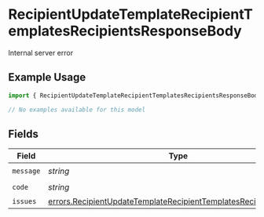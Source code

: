 # RecipientUpdateTemplateRecipientTemplatesRecipientsResponseBody

Internal server error

## Example Usage

```typescript
import { RecipientUpdateTemplateRecipientTemplatesRecipientsResponseBody } from "@documenso/sdk-typescript/models/errors";

// No examples available for this model
```

## Fields

| Field                                                                                                                                                  | Type                                                                                                                                                   | Required                                                                                                                                               | Description                                                                                                                                            |
| ------------------------------------------------------------------------------------------------------------------------------------------------------ | ------------------------------------------------------------------------------------------------------------------------------------------------------ | ------------------------------------------------------------------------------------------------------------------------------------------------------ | ------------------------------------------------------------------------------------------------------------------------------------------------------ |
| `message`                                                                                                                                              | *string*                                                                                                                                               | :heavy_check_mark:                                                                                                                                     | N/A                                                                                                                                                    |
| `code`                                                                                                                                                 | *string*                                                                                                                                               | :heavy_check_mark:                                                                                                                                     | N/A                                                                                                                                                    |
| `issues`                                                                                                                                               | [errors.RecipientUpdateTemplateRecipientTemplatesRecipientsIssues](../../models/errors/recipientupdatetemplaterecipienttemplatesrecipientsissues.md)[] | :heavy_minus_sign:                                                                                                                                     | N/A                                                                                                                                                    |